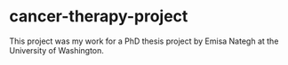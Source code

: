 # cancer-therapy-project
This project was my work for a PhD thesis project by Emisa Nategh at the University of Washington.
